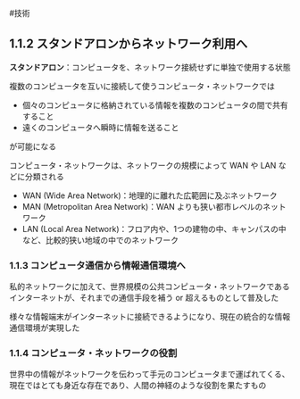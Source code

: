 #技術
## 1.1.2 スタンドアロンからネットワーク利用へ
**スタンドアロン**：コンピュータを、ネットワーク接続せずに単独で使用する状態

複数のコンピュータを互いに接続して使うコンピュータ・ネットワークでは
- 個々のコンピュータに格納されている情報を複数のコンピュータの間で共有すること
- 遠くのコンピュータへ瞬時に情報を送ること

が可能になる

コンピュータ・ネットワークは、ネットワークの規模によって WAN や LAN などに分類される

- WAN (Wide Area Network)：地理的に離れた広範囲に及ぶネットワーク
- MAN (Metropolitan Area Network)：WAN よりも狭い都市レベルのネットワーク
- LAN (Local Area Network)：フロア内や、1つの建物の中、キャンパスの中など、比較的狭い地域の中でのネットワーク
### 1.1.3 コンピュータ通信から情報通信環境へ
私的ネットワークに加えて、世界規模の公共コンピュータ・ネットワークであるインターネットが、それまでの通信手段を補う or 超えるものとして普及した

様々な情報端末がインターネットに接続できるようになり、現在の統合的な情報通信環境が実現した
### 1.1.4 コンピュータ・ネットワークの役割
世界中の情報がネットワークを伝わって手元のコンピュータまで運ばれてくる、現在ではとても身近な存在であり、人間の神経のような役割を果たすもの
